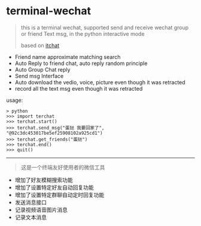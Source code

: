 # terminal-wechat

> this is a terminal wechat, supported send and receive wechat group or friend Text msg, in the python interactive mode
>
> based on [itchat](https://github.com/littlecodersh/ItChat)

- Friend name approximate matching search
- Auto Reply to friend chat, auto reply random principle
- Auto Group Chat reply
- Send msg Interface
- Auto download the vedio, voice, picture even though it was retracted
- record all the text msg even though it was retracted

usage:

```shell
> python
>>> import terchat
>>> terchat.start()
>>> terchat.send_msg("蛋挞 我要回家了", "@92c3dc453017be5ef25908102a925cd1")
>>> terchat.get_friends("蛋挞")
>>> terchat.end()
>>> quit()
```

---

> 这是一个终端友好使用者的微信工具

- 增加了好友模糊搜索功能
- 增加了设置特定好友自动回复功能
- 增加了设置特定群聊自动定时回复功能
- 发送消息接口
- 记录视频语音图片消息
- 记录文本消息
